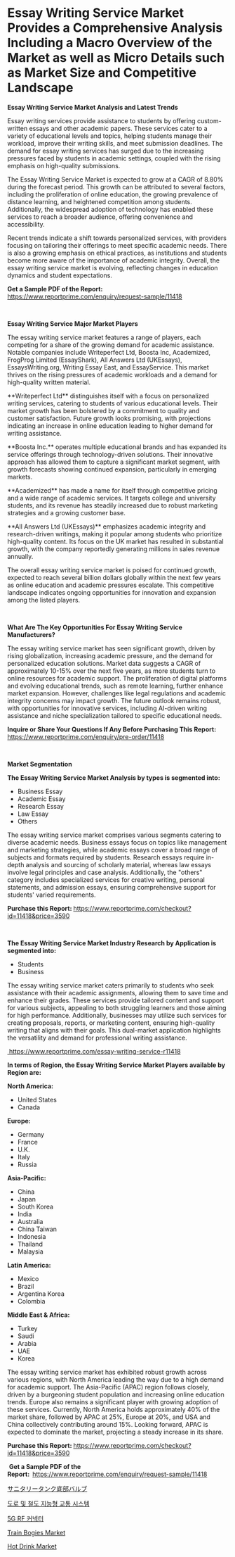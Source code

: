 <p><h1>Essay Writing Service Market Provides a Comprehensive Analysis Including a Macro Overview of the Market as well as Micro Details such as Market Size and Competitive Landscape</h1></p><p><strong>Essay Writing Service Market Analysis and Latest Trends</strong></p>
<p><p>Essay writing services provide assistance to students by offering custom-written essays and other academic papers. These services cater to a variety of educational levels and topics, helping students manage their workload, improve their writing skills, and meet submission deadlines. The demand for essay writing services has surged due to the increasing pressures faced by students in academic settings, coupled with the rising emphasis on high-quality submissions.</p><p>The Essay Writing Service Market is expected to grow at a CAGR of 8.80% during the forecast period. This growth can be attributed to several factors, including the proliferation of online education, the growing prevalence of distance learning, and heightened competition among students. Additionally, the widespread adoption of technology has enabled these services to reach a broader audience, offering convenience and accessibility.</p><p>Recent trends indicate a shift towards personalized services, with providers focusing on tailoring their offerings to meet specific academic needs. There is also a growing emphasis on ethical practices, as institutions and students become more aware of the importance of academic integrity. Overall, the essay writing service market is evolving, reflecting changes in education dynamics and student expectations.</p></p>
<p><strong>Get a Sample PDF of the Report:&nbsp;</strong> <a href="https://www.reportprime.com/enquiry/request-sample/11418">https://www.reportprime.com/enquiry/request-sample/11418</a></p>
<p>&nbsp;</p>
<p><strong>Essay Writing Service Major Market Players</strong></p>
<p><p>The essay writing service market features a range of players, each competing for a share of the growing demand for academic assistance. Notable companies include Writeperfect Ltd, Boosta Inc, Academized, FrogProg Limited (EssayShark), All Answers Ltd (UKEssays), EssaysWriting.org, Writing Essay East, and EssayService. This market thrives on the rising pressures of academic workloads and a demand for high-quality written material.</p><p>**Writeperfect Ltd** distinguishes itself with a focus on personalized writing services, catering to students of various educational levels. Their market growth has been bolstered by a commitment to quality and customer satisfaction. Future growth looks promising, with projections indicating an increase in online education leading to higher demand for writing assistance.</p><p>**Boosta Inc.** operates multiple educational brands and has expanded its service offerings through technology-driven solutions. Their innovative approach has allowed them to capture a significant market segment, with growth forecasts showing continued expansion, particularly in emerging markets.</p><p>**Academized** has made a name for itself through competitive pricing and a wide range of academic services. It targets college and university students, and its revenue has steadily increased due to robust marketing strategies and a growing customer base.</p><p>**All Answers Ltd (UKEssays)** emphasizes academic integrity and research-driven writings, making it popular among students who prioritize high-quality content. Its focus on the UK market has resulted in substantial growth, with the company reportedly generating millions in sales revenue annually.</p><p>The overall essay writing service market is poised for continued growth, expected to reach several billion dollars globally within the next few years as online education and academic pressures escalate. This competitive landscape indicates ongoing opportunities for innovation and expansion among the listed players.</p></p>
<p>&nbsp;</p>
<p><strong>What Are The Key Opportunities For Essay Writing Service Manufacturers?</strong></p>
<p><p>The essay writing service market has seen significant growth, driven by rising globalization, increasing academic pressure, and the demand for personalized education solutions. Market data suggests a CAGR of approximately 10-15% over the next five years, as more students turn to online resources for academic support. The proliferation of digital platforms and evolving educational trends, such as remote learning, further enhance market expansion. However, challenges like legal regulations and academic integrity concerns may impact growth. The future outlook remains robust, with opportunities for innovative services, including AI-driven writing assistance and niche specialization tailored to specific educational needs.</p></p>
<p><strong>Inquire or Share Your Questions If Any Before Purchasing This Report:</strong> <a href="https://www.reportprime.com/enquiry/pre-order/11418">https://www.reportprime.com/enquiry/pre-order/11418</a></p>
<p>&nbsp;</p>
<p><strong>Market Segmentation</strong></p>
<p><strong>The Essay Writing Service Market Analysis by types is segmented into:</strong></p>
<p><ul><li>Business Essay</li><li>Academic Essay</li><li>Research Essay</li><li>Law Essay</li><li>Others</li></ul></p>
<p><p>The essay writing service market comprises various segments catering to diverse academic needs. Business essays focus on topics like management and marketing strategies, while academic essays cover a broad range of subjects and formats required by students. Research essays require in-depth analysis and sourcing of scholarly material, whereas law essays involve legal principles and case analysis. Additionally, the "others" category includes specialized services for creative writing, personal statements, and admission essays, ensuring comprehensive support for students' varied requirements.</p></p>
<p><strong>Purchase this Report:&nbsp;</strong><a href="https://www.reportprime.com/checkout?id=11418&price=3590">https://www.reportprime.com/checkout?id=11418&price=3590</a></p>
<p>&nbsp;</p>
<p><strong>The Essay Writing Service Market Industry Research by Application is segmented into:</strong></p>
<p><ul><li>Students</li><li>Business</li></ul></p>
<p><p>The essay writing service market caters primarily to students who seek assistance with their academic assignments, allowing them to save time and enhance their grades. These services provide tailored content and support for various subjects, appealing to both struggling learners and those aiming for high performance. Additionally, businesses may utilize such services for creating proposals, reports, or marketing content, ensuring high-quality writing that aligns with their goals. This dual-market application highlights the versatility and demand for professional writing assistance.</p></p>
<p><a href="https://www.reportprime.com/essay-writing-service-r11418">&nbsp;https://www.reportprime.com/essay-writing-service-r11418</a></p>
<p><strong>In terms of Region, the Essay Writing Service Market Players available by Region are:</strong></p>
<p>
    <p> <strong> North America: </strong>
        <ul>
            <li>United States</li>
            <li>Canada</li>
        </ul>
        </p> 
    <p> <strong> Europe: </strong>
        <ul>
            <li>Germany</li>
            <li>France</li>
            <li>U.K.</li>
            <li>Italy</li>
            <li>Russia</li>
        </ul>
        </p> 
    <p> <strong> Asia-Pacific: </strong>
        <ul>
            <li>China</li>
            <li>Japan</li>
            <li>South Korea</li>
            <li>India</li>
            <li>Australia</li>
            <li>China Taiwan</li>
            <li>Indonesia</li>
            <li>Thailand</li>
            <li>Malaysia</li>
        </ul>
        </p> 
    <p> <strong> Latin America: </strong>
        <ul>
            <li>Mexico</li>
            <li>Brazil</li>
            <li>Argentina Korea</li>
            <li>Colombia</li>
        </ul>
        </p> 
    <p> <strong> Middle East & Africa: </strong>
        <ul>
            <li>Turkey</li>
            <li>Saudi</li>
            <li>Arabia</li>
            <li>UAE</li>
            <li>Korea</li>
        </ul>
    </p>
    </p>
<p><p>The essay writing service market has exhibited robust growth across various regions, with North America leading the way due to a high demand for academic support. The Asia-Pacific (APAC) region follows closely, driven by a burgeoning student population and increasing online education trends. Europe also remains a significant player with growing adoption of these services. Currently, North America holds approximately 40% of the market share, followed by APAC at 25%, Europe at 20%, and USA and China collectively contributing around 15%. Looking forward, APAC is expected to dominate the market, projecting a steady increase in its share.</p></p>
<p><strong>Purchase this Report: </strong><a href="https://www.reportprime.com/checkout?id=11418&price=3590">https://www.reportprime.com/checkout?id=11418&price=3590</a></p>
<p>&nbsp;<strong>Get a Sample PDF of the Report:&nbsp;&nbsp;</strong><a href="https://www.reportprime.com/enquiry/request-sample/11418">https://www.reportprime.com/enquiry/request-sample/11418</a></p>
<p><strong></strong></p>
<p><p><a href="https://medium.com/@oswaldheman9gu/sanitary-tank-bottom-valves-market-%E3%81%AF-%E3%82%B3%E3%82%B9%E3%83%88%E7%AE%A1%E7%90%86%E3%81%A8%E5%8A%B9%E7%8E%87%E5%90%91%E4%B8%8A%E3%82%92%E5%84%AA%E5%85%88%E3%81%97%E3%81%BE%E3%81%99-%E3%81%95%E3%82%89%E3%81%AB-%E5%A0%B1%E5%91%8A%E6%9B%B8%E3%81%AF%E5%B8%82%E5%A0%B4%E3%81%AE%E9%9C%80%E8%A6%81%E9%9D%A2%E3%81%A8%E4%BE%9B%E7%B5%A6%E9%9D%A2%E3%81%AE%E4%B8%A1%E6%96%B9%E3%82%92%E3%82%AB%E3%83%90%E3%83%BC%E3%81%97%E3%81%A6%E3%81%84%E3%81%BE%E3%81%99-sanitary-9b91d52e0396">サニタリータンク底部バルブ</a></p><p><a href="https://medium.com/@darrylnorton87/roadways-railways-intelligent-transport-systems-market-%EC%9D%98-%EA%B8%80%EB%A1%9C%EB%B2%8C-%EC%8B%9C%EC%9E%A5-%EA%B0%9C%EC%9A%94%EB%8A%94-%EC%A0%84-%EC%84%B8%EA%B3%84-%EB%B0%8F-%EC%A3%BC%EC%9A%94-%EC%8B%9C%EC%9E%A5%EC%9D%98-%EC%82%B0%EC%97%85%EC%97%90-%EC%98%81%ED%96%A5%EC%9D%84-%EB%AF%B8%EC%B9%98%EB%8A%94-8551174efeb6">도로 및 철도 지능형 교통 시스템</a></p><p><a href="https://medium.com/@darrylnorton87/5g-rf-%EC%BB%A4%EB%84%A5%ED%84%B0-%EC%8B%9C%EC%9E%A5-%EC%82%B0%EC%97%85-%EB%8F%99%ED%96%A5-%EC%84%B1%EC%9E%A5-%EA%B2%BD%EB%A1%9C-%EB%B0%8F-%EA%B8%80%EB%A1%9C%EB%B2%8C-%EC%8B%9C%EC%9E%A5-b5bd1a93c415">5G RF 커넥터</a></p><p><a href="https://issuu.com/reportprime-2/docs/train-bogies-market-size-2030.pptx_4597bcae64c2b8">Train Bogies Market</a></p><p><a href="https://medium.com/@kimvicki3211/the-hot-drink-market-decisions-are-mostly-driven-by-resource-optimization-and-cost-effectiveness-61f5147e108c">Hot Drink Market</a></p></p>
